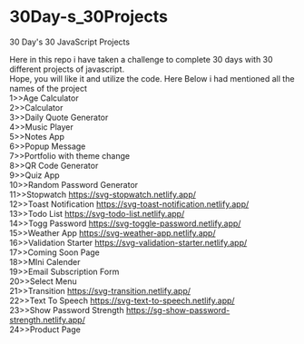 # 30Day-s_30Projects

30 Day's 30 JavaScript Projects

Here in this repo i have taken a challenge to complete 30 days with 30 different projects of javascript.</br>
Hope, you will like it and utilize the code.
Here Below i had mentioned all the names of the project</br>
1>>Age Calculator</br>
2>>Calculator</br>
3>>Daily Quote Generator</br>
4>>Music Player</br>
5>>Notes App</br>
6>>Popup Message</br>
7>>Portfolio with theme change</br>
8>>QR Code Generator</br>
9>>Quiz App</br>
10>>Random Password Generator</br>
11>>Stopwatch https://svg-stopwatch.netlify.app/</br>
12>>Toast Notification https://svg-toast-notification.netlify.app/</br>
13>>Todo List https://svg-todo-list.netlify.app/</br>
14>>Togg Password https://svg-toggle-password.netlify.app/</br>
15>>Weather App https://svg-weather-app.netlify.app/</br>
16>>Validation Starter https://svg-validation-starter.netlify.app/</br>
17>>Coming Soon Page</br>
18>>MIni Calender</br>
19>>Email Subscription Form</br>
20>>Select Menu</br>
21>>Transition https://svg-transition.netlify.app/</br>
22>>Text To Speech https://svg-text-to-speech.netlify.app/</br>
23>>Show Password Strength https://sg-show-password-strength.netlify.app/</br>
24>>Product Page
